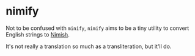 # nimify

Not to be confused with `minify`, `nimify` aims to be a tiny utility to convert English strings to [Nimish](https://github.com/k4y4k/I-Just-Want-To-Hear-Your-Voooice).

It's not really a translation so much as a transliteration, but it'll do.
